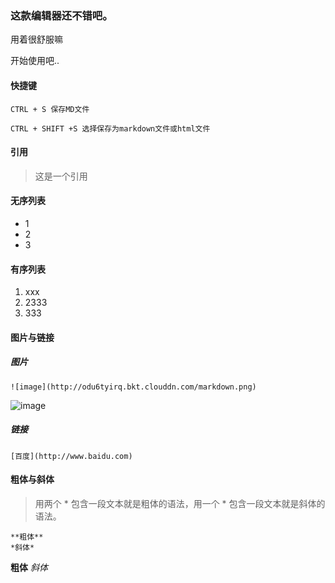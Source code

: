 ### 这款编辑器还不错吧。

用着很舒服嘛

开始使用吧..

#### 快捷键

    CTRL + S 保存MD文件
    
    CTRL + SHIFT +S 选择保存为markdown文件或html文件
    
 #### 引用
 
 >这是一个引用
 
#### 无序列表
 
 - 1
 - 2
 - 3
 
#### 有序列表
 
1. xxx
2. 2333
3.  333

#### 图片与链接

##### 图片
    ![image](http://odu6tyirq.bkt.clouddn.com/markdown.png)
![image](http://odu6tyirq.bkt.clouddn.com/markdown.png)

##### 链接

    [百度](http://www.baidu.com)
#### 粗体与斜体
> 用两个 * 包含一段文本就是粗体的语法，用一个 * 包含一段文本就是斜体的语法。

    **粗体**
    *斜体*
**粗体** *斜体*








